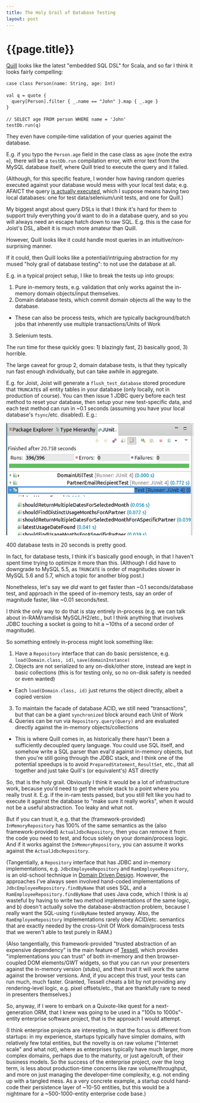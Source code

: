 ```yaml
---
title: The Holy Grail of Database Testing
layout: post
---
```


{{page.title}}
==============

[Quill](http://getquill.io/) looks like the latest "embedded SQL DSL" for Scala, and so far I think it looks fairly compelling:

```plain
case class Person(name: String, age: Int)

val q = quote {
  query[Person].filter { _.name == "John" }.map { _.age }
}

// SELECT age FROM person WHERE name = 'John'
testDb.run(q)
```

They even have compile-time validation of your queries against the database.

E.g. if you typo the `Person.age` field in the case class as `agee` (note the extra `e`), there will be a `testDb.run` compilation error, with error text from the MySQL database itself, where Quill tried to execute the query and it failed.

(Although, for this specific feature, I wonder how having random queries executed against your database would mess with your local test data; e.g. AFAICT the query [is actually executed](https://github.com/getquill/quill/blob/master/quill-jdbc/src/main/scala/io/getquill/source/jdbc/JdbcSource.scala#L31), which I suppose means having two local databases: one for test data/selenium/unit tests, and one for Quill.)

My biggest angst about query DSLs is that I think it's hard for them to support truly everything you'd want to do in a database query, and so you will always need an escape hatch down to raw SQL. E.g. this is the case for Joist's DSL, albeit it is much more amateur than Quill.

However, Quill looks like it could handle most queries in an intuitive/non-surprising manner.

If it could, then Quill looks like a potential/intriguing abstraction for my mused "holy grail of database testing": to not use the database at all.

E.g. in a typical project setup, I like to break the tests up into groups:

1. Pure in-memory tests, e.g. validation that only works against the in-memory domain objects/input themselves.
2. Domain database tests, which commit domain objects all the way to the database.
  * These can also be process tests, which are typically background/batch jobs that inherently use multiple transactions/Units of Work
3. Selenium tests.

The run time for these quickly goes: 1) blazingly fast, 2) basically good, 3) horrible.

The large caveat for group 2, domain database tests, is that they typically run fast enough individually, but can take awhile in aggregate.

E.g. for Joist, Joist will generate a `flush_test_database` stored procedure that `TRUNCATE`s all entity tables in your database (only locally, not in production of course). You can then issue 1 JDBC query before each test method to reset your database, then setup your new test-specific data, and each test method can run in ~0.1 seconds (assuming you have your local database's `fsync`/etc. disabled). E.g.:

<img src="/images/b360-am-junit-joist-1.12.3-mysql-5.5-fast.png" />

400 database tests in 20 seconds is pretty good.

In fact, for database tests, I think it's basically good enough, in that I haven't spent time trying to optimize it more than this. (Although I did have to downgrade to MySQL 5.5, as `TRUNCATE` is order of magnitudes slower in MySQL 5.6 and 5.7, which a topic for another blog post.)

Nonetheless, let's say we *did* want to get faster than ~0.1 seconds/database test, and approach in the speed of in-memory tests, say an order of magnitude faster, like ~0.01 seconds/test.

I think the only way to do that is stay entirely in-process (e.g. we can talk about in-RAM/ramdisk MySQL/H2/etc., but I think anything that involves JDBC touching a socket is going to hit a ~10ths of a second order of magnitude).

So something entirely in-process might look something like:

1. Have a `Repository` interface that can do basic persistence, e.g. `load(Domain.class, id)`, `save(domainInstance)`
2. Objects are not serialized to any on-disk/other store, instead are kept in basic collections (this is for testing only, so no on-disk safety is needed or even wanted)
* Each `load(Domain.class, id)` just returns the object directly, albeit a copied version
3. To maintain the facade of database ACID, we still need "transactions", but that can be a giant `synchronized` block around each Unit of Work
4. Queries can be run via `Repository.query(Query)` and are evaluated directly against the in-memory objects/collections
* This is where Quill comes in, as historically there hasn't been a sufficiently decoupled query language. You could use SQL itself, and somehow write a SQL parser than eval'd against in-memory objects, but then you're still going through the JDBC stack, and I think one of the potential speedups is to avoid `PreparedStatement`, `ResultSet`, etc., that all together and just take Quill's (or equivalent's) AST directly

So, that is the holy grail. Obviously I think it would be a lot of infrastructure work, because you'd need to get the whole stack to a point where you really trust it. E.g. if the in-ram tests passed, but you still felt like you had to execute it against the database to "make sure it really works", when it would not be a useful abstraction. Too leaky and what not.

But if you can trust it, e.g. that the (framework-provided) `InMemoryRepository` has 100% of the same semantics as the (also framework-provided) `ActualJdbcRepository`, then you can remove it from the code you need to test, and focus solely on your domain/process logic. And if it works against the `InMemoryRepository`, you can assume it works against the `ActualJdbcRepository`.

(Tangentially, a `Repository` interface that has JDBC and in-memory implementations, e.g. `JdbcEmployeeRepository` and `RamEmployeeRepository`, is an old-school technique in [Domain Driven Design](https://en.wikipedia.org/wiki/Domain-driven_design). However, the approaches I've always seen involved hand-coded implementations of `JdbcEmployeeRepository.findByName` that uses SQL, and a `RamEmployeeRepository.findByName` that uses Java code, which I think is a) wasteful by having to write two method implementations of the same logic, and b) doesn't actually solve the database-abstraction problem, because I really want the SQL-using `findByName` tested anyway. Also, the `RamEmployeeRepository` implementations rarely obey ACID/etc. semantics that are exactly needed by the cross-Unit Of Work domain/process tests that we weren't able to test purely in RAM.)

(Also tangentially, this framework-provided "trusted abstraction of an expensive dependency" is the main feature of [Tessell](http://www.tessell.org), which provides "implementations you can trust" of both in-memory and then browser-coupled DOM elements/GWT widgets, so that you can run your presenters against the in-memory version (stubs), and then trust it will work the same against the browser versions. And, if you accept this trust, your tests can run much, much faster. Granted, Tessell cheats a bit by not providing any rendering-level logic, e.g. pixel offsets/etc., that are thankfully rare to need in presenters themselves.)

So, anyway, if I were to embark on a Quixote-like quest for a next-generation ORM, that I knew was going to be used in a "100s to 1000s"-entity enterprise software project, that is the approach I would attempt.

(I think enterprise projects are interesting, in that the focus is different from startups: in my experience, startups typically have simpler domains, with relatively few total entities, but the novelty is on raw volume ("Internet scale" and what not), where as enterprises typically have much larger, more complex domains, perhaps due to the maturity, or just age/cruft, of their business models. So the success of the enterprise project, over the long term, is less about production-time concerns like raw volume/throughput, and more on just managing the developer-time complexity, e.g. not ending up with a tangled mess. As a very concrete example, a startup could hand-code their persistence layer of ~10-50 entities, but this would be a nightmare for a ~500-1000-entity enterprise code base.)




